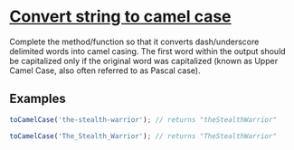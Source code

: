 # [Convert string to camel case](https://www.codewars.com/kata/517abf86da9663f1d2000003)

Complete the method/function so that it converts dash/underscore delimited words into camel casing. The first word within the output should be capitalized only if the original word was capitalized (known as Upper Camel Case, also often referred to as Pascal case).

## Examples

```js
toCamelCase('the-stealth-warrior'); // returns "theStealthWarrior"

toCamelCase('The_Stealth_Warrior'); // returns "TheStealthWarrior"
```
